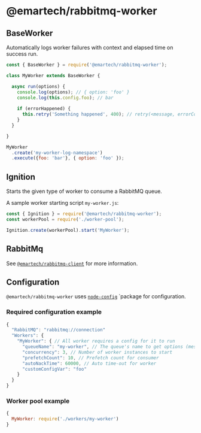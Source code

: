 # @emartech/rabbitmq-worker

## BaseWorker

Automatically logs worker failures with context and elapsed time on success run.

```javascript
const { BaseWorker } = require('@emartech/rabbitmq-worker');

class MyWorker extends BaseWorker {

  async run(options) {
    console.log(options); // { option: 'foo' }
    console.log(this.config.foo); // bar
    
    if (errorHappened) {
      this.retry('Something happened', 400); // retry(<message, errorCode>) is a built-in method
    }
  }

}

MyWorker
  .create('my-worker-log-namespace')
  .execute({foo: 'bar'}, { option: 'foo' });
```

## Ignition

Starts the given type of worker to consume a RabbitMQ queue.

A sample worker starting script `my-worker.js`:

```javascript
const { Ignition } = require('@emartech/rabbitmq-worker');
const workerPool = require('./worker-pool');

Ignition.create(workerPool).start('MyWorker');
```

## RabbitMq

See [`@emartech/rabbitmq-client`](https://www.npmjs.com/package/@emartech/rabbitmq-client) for more information.


## Configuration

`@emartech/rabbitmq-worker` uses [`node-config`](https://www.npmjs.com/package/config) `package for configuration.

### Required configuration example
```javascript
{
  "RabbitMQ": "rabbitmq://connection"
  "Workers": {
    "MyWorker": { // All worker requires a config for it to run
      "queueName": "my-worker", // The queue's name to get options (message)
      "concurrency": 3, // Number of worker instances to start
      "prefetchCount": 10, // Prefetch count for consumer
      "autoNackTime": 60000, // Auto time-out for worker
      "customConfigVar": "foo"
    }
  }
}
```

### Worker pool example

```javascript
{
  MyWorker: require('./workers/my-worker')
}
```

